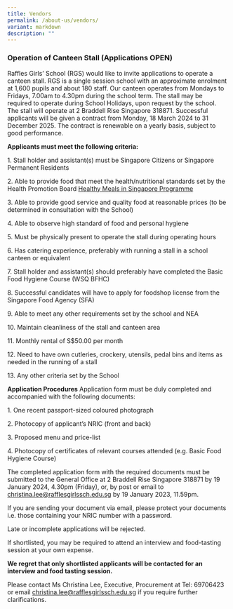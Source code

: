 ```yaml
---
title: Vendors
permalink: /about-us/vendors/
variant: markdown
description: ""
---
```

### **Operation of Canteen Stall (Applications OPEN)**

Raffles Girls’ School (RGS) would like to invite applications to operate a canteen stall. RGS is a single session school with an approximate enrolment at 1,600 pupils and about 180 staff. Our canteen operates from Mondays to Fridays, 7.00am to 4.30pm during the school term. The stall may be required to operate during School Holidays, upon request by the school. The stall will operate at 2 Braddell Rise Singapore 318871. Successful applicants will be given a contract from Monday, 18 March 2024 to 31 December 2025. The contract is renewable on a yearly basis, subject to good performance. 

**Applicants must meet the following criteria:** 

1\. Stall holder and assistant(s) must be Singapore Citizens or Singapore Permanent Residents 

2\. Able to provide food that meet the health/nutritional standards set by the Health Promotion Board [Healthy Meals in Singapore Programme](https://hpb.gov.sg/schools/school-programmes/healthy-meals-in-schools-programme)

3\. Able to provide good service and quality food at reasonable prices (to be determined in consultation with the School) 

4\. Able to observe high standard of food and personal hygiene 

5\. Must be physically present to operate the stall during operating hours 

6\. Has catering experience, preferably with running a stall in a school canteen or equivalent 

7\. Stall holder and assistant(s) should preferably have completed the Basic Food Hygiene Course (WSQ BFHC) 

8\. Successful candidates will have to apply for foodshop license from the Singapore Food Agency (SFA) 

9\. Able to meet any other requirements set by the school and NEA 

10\. Maintain cleanliness of the stall and canteen area 

11\. Monthly rental of S$50.00 per month 

12\. Need to have own cutleries, crockery, utensils, pedal bins and items as needed in the running of a stall 

13\. Any other criteria set by the School 

**Application Procedures** Application form must be duly completed and accompanied with the following documents: 

1\. One recent passport-sized coloured photograph 

2\. Photocopy of applicant’s NRIC (front and back) 

3\. Proposed menu and price-list 

4\. Photocopy of certificates of relevant courses attended (e.g. Basic Food Hygiene Course) 

The completed application form with the required documents must be submitted to the General Office at 2 Braddell Rise Singapore 318871 by 19 January 2024, 4.30pm (Friday), or, by post or email to christina.lee@rafflesgirlssch.edu.sg by 19 January 2023, 11.59pm. 

If you are sending your document via email, please protect your documents i.e. those containing your NRIC number with a password. 

Late or incomplete applications will be rejected. 

If shortlisted, you may be required to attend an interview and food-tasting session at your own expense. 

**We regret that only shortlisted applicants will be contacted for an interview and food tasting session.** 

Please contact Ms Christina Lee, Executive, Procurement at Tel: 69706423 or email christina.lee@rafflesgirlssch.edu.sg if you require further clarifications.